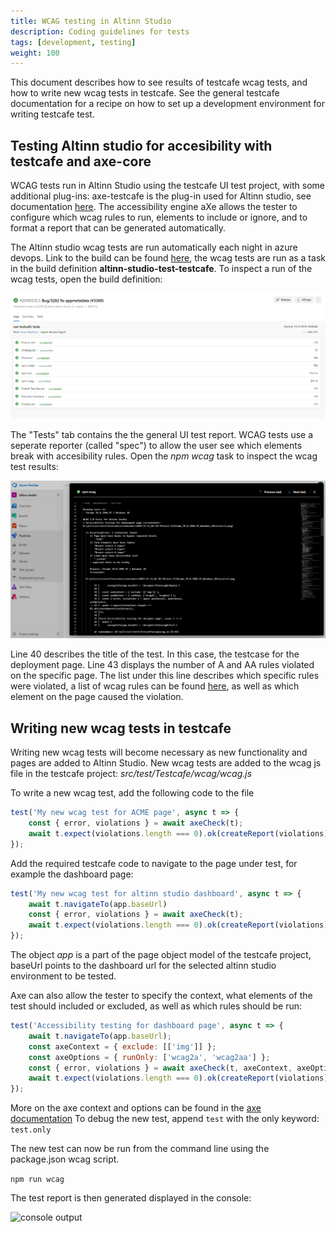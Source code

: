 ```yaml
---
title: WCAG testing in Altinn Studio
description: Coding guidelines for tests
tags: [development, testing]
weight: 100
---
```


This document describes how to see results of testcafe wcag tests, and how to write new wcag tests in testcafe. See the general testcafe documentation for a recipe on how to set up a development environment for writing testcafe test.

## Testing Altinn studio for accesibility with testcafe and axe-core
WCAG tests run in Altinn Studio using the testcafe UI test project, with some additional plug-ins: axe-testcafe is the plug-in used for Altinn studio, see documentation [here](https://www.npmjs.com/package/axe-testcafe). The accessibility engine aXe allows the tester to configure which wcag rules to run, elements to include or ignore, and to format a report that can be generated automatically.

The Altinn studio wcag tests are run automatically each night in azure devops. Link to the build can be found [here](https://dev.azure.com/brreg/altinn-studio/_build?definitionId=54), the wcag tests are run as a task in the build definition **altinn-studio-test-testcafe**. To inspect a run of the wcag tests, open the build definition:

![testcafe tasks](wcagazure.PNG "testcafe azure devops tasks")

The "Tests" tab contains the the general UI test report. WCAG tests use a seperate reporter (called "spec") to allow the user see which elements break with accesibility rules. Open the *npm wcag* task to inspect the wcag test results:

![wcag task](wcagtask.PNG "wcag azure devop task")

Line 40 describes the title of the test. In this case, the testcase for the deployment page. Line 43 displays the number of A and AA rules violated on the specific page. The list under this line describes which specific rules were violated, a list of wcag rules can be found [here](https://dequeuniversity.com/rules/axe/3.2), as well as which element on the page caused the violation.


## Writing new wcag tests in testcafe

Writing new wcag tests will become necessary as new functionality and pages are added to Altinn Studio. New wcag tests are added to the wcag js file in the testcafe project: *src/test/Testcafe/wcag/wcag.js*

To write a new wcag test, add the following code to the file

```javascript
test('My new wcag test for ACME page', async t => {
    const { error, violations } = await axeCheck(t);
    await t.expect(violations.length === 0).ok(createReport(violations));
});
```

Add the required testcafe code to navigate to the page under test, for example the dashboard page:

```javascript
test('My new wcag test for altinn studio dashboard', async t => {
    await t.navigateTo(app.baseUrl)
    const { error, violations } = await axeCheck(t);
    await t.expect(violations.length === 0).ok(createReport(violations));
});
```

The object *app* is a part of the page object model of the testcafe project, baseUrl points to the dashboard url for the selected altinn studio environment to be tested.

Axe can also allow the tester to specify the context, what elements of the test should included or excluded, as well as which rules should be run:

```javascript
test('Accessibility testing for dashboard page', async t => {
    await t.navigateTo(app.baseUrl);
    const axeContext = { exclude: [['img']] };
    const axeOptions = { runOnly: ['wcag2a', 'wcag2aa'] };
    const { error, violations } = await axeCheck(t, axeContext, axeOptions);
    await t.expect(violations.length === 0).ok(createReport(violations));
});
```
More on the axe context and options can be found in the [axe documentation](https://github.com/dequelabs/axe-core/blob/develop/doc/API.md#api-name-axerun)
To debug the new test, append ```test``` with the only keyword: ```test.only```

The new test can now be run from the command line using the package.json wcag script.

```npm run wcag```

The test report is then generated displayed in the console:

![console output](wcagconsole.PNG "Console output")
